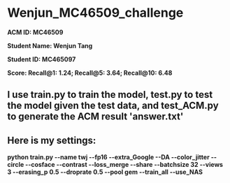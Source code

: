 # Wenjun_MC46509_challenge

**ACM ID: MC46509**

**Student Name: Wenjun Tang**

**Student ID: MC465097**

**Score: Recall@1: 1.24; Recall@5: 3.64; Recall@10: 6.48**

## I use train.py to train the model, test.py to test the model given the test data, and test_ACM.py to generate the ACM result 'answer.txt'

## Here is my settings:

**python train.py --name twj --fp16 --extra_Google --DA --color_jitter --circle --cosface --contrast --loss_merge --share --batchsize 32 --views 3 --erasing_p 0.5 --droprate 0.5 --pool gem --train_all --use_NAS**
